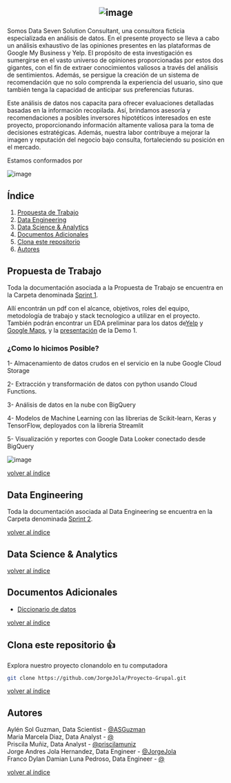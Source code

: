 <h2 align = center > 

![image](https://github.com/JorgeJola/Proyecto-Grupal/assets/113150003/b81e527a-c73c-4e82-aa8c-54688d9e7684)
 </h2>


Somos Data Seven Solution Consultant, una consultora ficticia especializada en análisis de datos. En el presente proyecto se lleva a cabo un análisis exhaustivo de las opiniones presentes en las plataformas de Google My Business y Yelp. El propósito de esta investigación es sumergirse en el vasto universo de opiniones proporcionadas por estos dos gigantes, con el fin de extraer conocimientos valiosos a través del análisis de sentimientos. Además, se persigue la creación de un sistema de recomendación que no solo comprenda la experiencia del usuario, sino que también tenga la capacidad de anticipar sus preferencias futuras.

Este análisis de datos nos capacita para ofrecer evaluaciones detalladas basadas en la información recopilada. Así, brindamos asesoría y recomendaciones a posibles inversores hipotéticos interesados en este proyecto, proporcionando información altamente valiosa para la toma de decisiones estratégicas. Además, nuestra labor contribuye a mejorar la imagen y reputación del negocio bajo consulta, fortaleciendo su posición en el mercado.

Estamos conformados por

![image](https://github.com/JorgeJola/Proyecto-Grupal/assets/113150003/c5f48ee9-9c1d-4a82-8b85-79415c09b0d9)

<div id='id0' />

## Índice
1. [Propuesta de Trabajo](#id1)
2. [Data Engineering](#id2)
3. [Data Science & Analytics](#id3)
4. [Documentos Adicionales](#id4)
5. [Clona este repositorio](#id5)
6. [Autores](#id6)


<div id='id1' />

## Propuesta de Trabajo


Toda la documentación asociada a la Propuesta de Trabajo se encuentra en la Carpeta denominada [Sprint 1](Sprint1).

Allí encontrán un pdf con  el alcance, objetivos, roles del equipo, metodología de trabajo y stack tecnologico a utilizar en el proyecto. También podrán encontrar un EDA preliminar para los datos de[Yelp](Sprint1/EDA_Yelp.ipynb) y [Google Maps](Sprint1/EDa_GoogleMaps.ipynb), y la [presentación](Sprint1/Presentacion_spring1.pdf) de la Demo 1.

   
### ¿Como lo hicimos Posible? 
  
1- Almacenamiento de datos crudos en el servicio en la nube Google Cloud Storage

2- Extracción y transformación de datos con python usando Cloud Functions.

3- Análisis de datos en la nube con BigQuery

4- Modelos de Machine Learning con las librerias de Scikit-learn, Keras y TensorFlow, deployados con la libreria Streamlit

5- Visualización y reportes con Google Data Looker conectado desde BigQuery

![image](https://github.com/JorgeJola/Proyecto-Grupal/assets/113150003/f2c76ade-e9e2-4cc6-ae85-b58158e49750)

  
[volver al índice](#id0)


  
<div id='id2' />  

 
## Data Engineering   
Toda la documentación asociada al Data Engineering se encuentra en la Carpeta denominada [Sprint 2](Sprint2).
  

[volver al índice](#id0)
   
<div id='id3' />  

 
## Data Science & Analytics
  

[volver al índice](#id0)

    
<div id='id4' />

 
## Documentos Adicionales
* [Diccionario de datos]()
  
[volver al índice](#id0)
  

<div id='id5' />    

 
## Clona este repositorio 👍
Explora nuestro proyecto clonandolo en tu computadora 

```bash
git clone https://github.com/JorgeJola/Proyecto-Grupal.git
```
  
[volver al índice](#id0)  
    

  
<div id='id6' />  
 
## Autores   
Aylén Sol Guzman, Data Scientist - [@ASGuzman](https://github.com/ASGuzman)  
Maria Marcela Diaz, Data Analyst - [@]()  
Priscila Muñiz, Data Analyst - [@priscilamuniz](https://github.com/priscilamuniz)   
Jorge Andres Jola Hernandez, Data Engineer  - [@JorgeJola](https://github.com/JorgeJola)  
Franco Dylan Damian Luna Pedroso, Data Engineer - [@]() 

[volver al índice](#id0)
